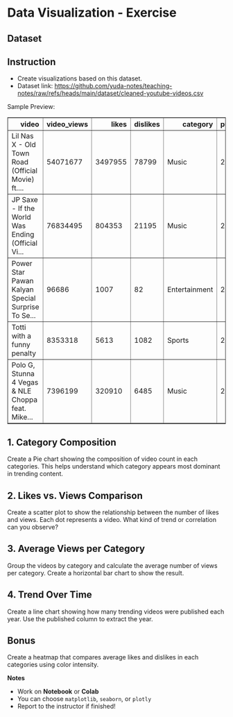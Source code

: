 # Data Visualization - Exercise

## Dataset

## Instruction

- Create visualizations based on this dataset.
- Dataset link: https://github.com/yuda-notes/teaching-notes/raw/refs/heads/main/dataset/cleaned-youtube-videos.csv

Sample Preview:

<div>
<table border="1" class="dataframe">
  <thead>
    <tr style="text-align: right;">
      <th>video</th>
      <th>video_views</th>
      <th>likes</th>
      <th>dislikes</th>
      <th>category</th>
      <th>published</th>
    </tr>
  </thead>
  <tbody>
    <tr>
      <td>Lil Nas X - Old Town Road (Official Movie) ft....</td>
      <td>54071677</td>
      <td>3497955</td>
      <td>78799</td>
      <td>Music</td>
      <td>2019</td>
    </tr>
    <tr>
      <td>JP Saxe - If the World Was Ending (Official Vi...</td>
      <td>76834495</td>
      <td>804353</td>
      <td>21195</td>
      <td>Music</td>
      <td>2019</td>
    </tr>
    <tr>
      <td>Power Star Pawan Kalyan Special Surprise To Se...</td>
      <td>96686</td>
      <td>1007</td>
      <td>82</td>
      <td>Entertainment</td>
      <td>2018</td>
    </tr>
    <tr>
      <td>Totti with a funny penalty</td>
      <td>8353318</td>
      <td>5613</td>
      <td>1082</td>
      <td>Sports</td>
      <td>2007</td>
    </tr>
    <tr>
      <td>Polo G, Stunna 4 Vegas &amp; NLE Choppa feat. Mike...</td>
      <td>7396199</td>
      <td>320910</td>
      <td>6485</td>
      <td>Music</td>
      <td>2020</td>
    </tr>
  </tbody>
</table>
</div>

## 1. Category Composition

Create a Pie chart showing the composition of video count in each categories. This helps understand which category appears most dominant in trending content.

## 2. Likes vs. Views Comparison

Create a scatter plot to show the relationship between the number of likes and views. Each dot represents a video. What kind of trend or correlation can you observe?

## 3. Average Views per Category

Group the videos by category and calculate the average number of views per category. Create a horizontal bar chart to show the result.

## 4. Trend Over Time

Create a line chart showing how many trending videos were published each year. Use the published column to extract the year.

## Bonus

Create a heatmap that compares average likes and dislikes in each categories using color intensity.

**Notes**

- Work on **Notebook** or **Colab**
- You can choose `matplotlib`, `seaborn`, or `plotly`
- Report to the instructor if finished!
